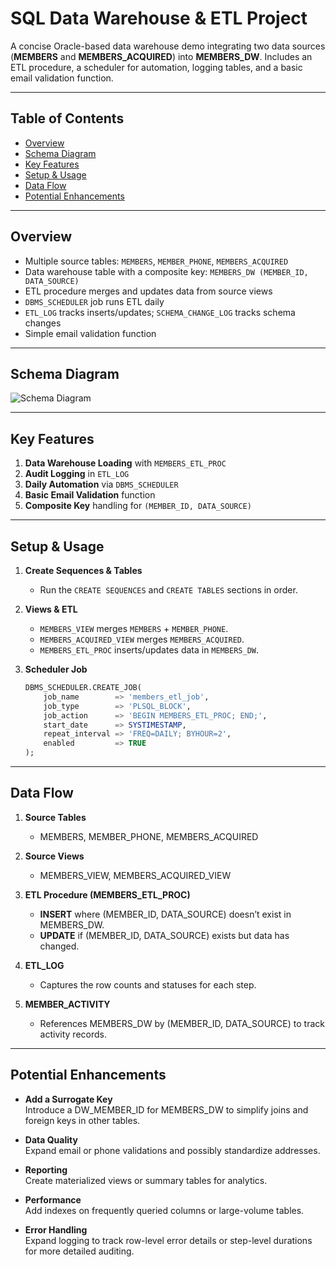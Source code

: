 # SQL Data Warehouse & ETL Project

A concise Oracle-based data warehouse demo integrating two data sources (**MEMBERS** and **MEMBERS_ACQUIRED**) into **MEMBERS_DW**. Includes an ETL procedure, a scheduler for automation, logging tables, and a basic email validation function.

---

## Table of Contents
- [Overview](#overview)
- [Schema Diagram](#schema-diagram)
- [Key Features](#key-features)
- [Setup & Usage](#setup--usage)
- [Data Flow](#data-flow)
- [Potential Enhancements](#potential-enhancements)

---

## Overview
- Multiple source tables: `MEMBERS`, `MEMBER_PHONE`, `MEMBERS_ACQUIRED`
- Data warehouse table with a composite key: `MEMBERS_DW (MEMBER_ID, DATA_SOURCE)`
- ETL procedure merges and updates data from source views
- `DBMS_SCHEDULER` job runs ETL daily
- `ETL_LOG` tracks inserts/updates; `SCHEMA_CHANGE_LOG` tracks schema changes
- Simple email validation function

---

## Schema Diagram

![Schema Diagram](ETL_Member_SQL_Project/ETL-Schema.png)



---

## Key Features
1. **Data Warehouse Loading** with `MEMBERS_ETL_PROC`
2. **Audit Logging** in `ETL_LOG`
3. **Daily Automation** via `DBMS_SCHEDULER`
4. **Basic Email Validation** function
5. **Composite Key** handling for `(MEMBER_ID, DATA_SOURCE)`

---

## Setup & Usage

1. **Create Sequences & Tables**  
   - Run the `CREATE SEQUENCES` and `CREATE TABLES` sections in order.

2. **Views & ETL**  
   - `MEMBERS_VIEW` merges `MEMBERS` + `MEMBER_PHONE`.  
   - `MEMBERS_ACQUIRED_VIEW` merges `MEMBERS_ACQUIRED`.  
   - `MEMBERS_ETL_PROC` inserts/updates data in `MEMBERS_DW`.

3. **Scheduler Job**  
   ```sql
   DBMS_SCHEDULER.CREATE_JOB(
       job_name        => 'members_etl_job',
       job_type        => 'PLSQL_BLOCK',
       job_action      => 'BEGIN MEMBERS_ETL_PROC; END;',
       start_date      => SYSTIMESTAMP,
       repeat_interval => 'FREQ=DAILY; BYHOUR=2',
       enabled         => TRUE
   );
****


## Data Flow

1. **Source Tables**  
   - MEMBERS, MEMBER_PHONE, MEMBERS_ACQUIRED

2. **Source Views**  
   - MEMBERS_VIEW, MEMBERS_ACQUIRED_VIEW

3. **ETL Procedure (MEMBERS_ETL_PROC)**  
   - **INSERT** where (MEMBER_ID, DATA_SOURCE) doesn’t exist in MEMBERS_DW.  
   - **UPDATE** if (MEMBER_ID, DATA_SOURCE) exists but data has changed.

4. **ETL_LOG**  
   - Captures the row counts and statuses for each step.

5. **MEMBER_ACTIVITY**  
   - References MEMBERS_DW by (MEMBER_ID, DATA_SOURCE) to track activity records.

---

## Potential Enhancements

- **Add a Surrogate Key**  
  Introduce a DW_MEMBER_ID for MEMBERS_DW to simplify joins and foreign keys in other tables.

- **Data Quality**  
  Expand email or phone validations and possibly standardize addresses.

- **Reporting**  
  Create materialized views or summary tables for analytics.

- **Performance**  
  Add indexes on frequently queried columns or large-volume tables.

- **Error Handling**  
  Expand logging to track row-level error details or step-level durations for more detailed auditing.
